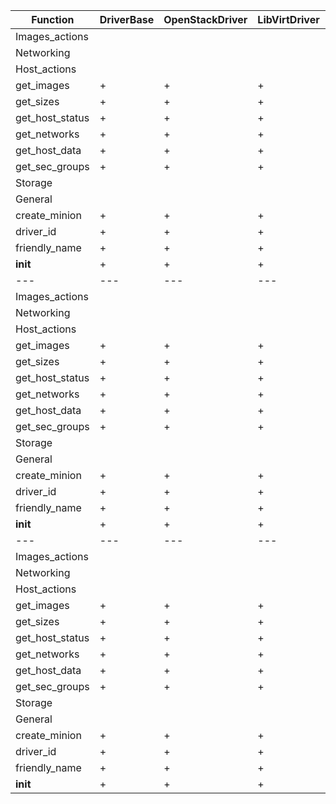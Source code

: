 Function|DriverBase|OpenStackDriver|LibVirtDriver|GenericDriver|CenturyLinkDriver
---|---|---|---|---|---
Images_actions|
Networking|
Host_actions|
get_images|+|+|+|-|-
get_sizes|+|+|+|-|-
get_host_status|+|+|+|-|-
get_networks|+|+|+|-|-
get_host_data|+|+|+|-|-
get_sec_groups|+|+|+|-|-
Storage|
General|
create_minion|+|+|+|-|-
driver_id|+|+|+|-|-
friendly_name|+|+|+|-|-
__init__|+|+|+|-|-Function|DriverBase|OpenStackDriver|LibVirtDriver|GenericDriver|CenturyLinkDriver
---|---|---|---|---|---
Images_actions|
Networking|
Host_actions|
get_images|+|+|+|-|-
get_sizes|+|+|+|-|-
get_host_status|+|+|+|-|-
get_networks|+|+|+|-|-
get_host_data|+|+|+|-|-
get_sec_groups|+|+|+|-|-
Storage|
General|
create_minion|+|+|+|-|-
driver_id|+|+|+|+|+
friendly_name|+|+|+|-|+
__init__|+|+|+|-|-Function|DriverBase|OpenStackDriver|LibVirtDriver|GenericDriver|CenturyLinkDriver
---|---|---|---|---|---
Images_actions|
Networking|
Host_actions|
get_images|+|+|+|-|-
get_sizes|+|+|+|-|-
get_host_status|+|+|+|-|-
get_networks|+|+|+|-|-
get_host_data|+|+|+|-|-
get_sec_groups|+|+|+|-|-
Storage|
General|
create_minion|+|+|+|-|-
driver_id|+|+|+|+|+
friendly_name|+|+|+|-|+
__init__|+|+|+|-|-